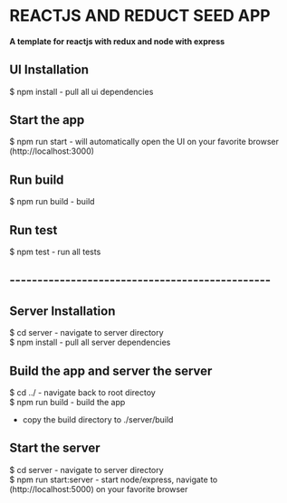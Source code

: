 # REACTJS AND REDUCT SEED APP
<h4>A template for reactjs with redux and node with express<br />

## UI Installation
$ npm install - pull all ui dependencies <br />

## Start the app
$ npm run start - will automatically open the UI on your favorite browser (http://localhost:3000)<br />

## Run build
$ npm run build - build<br />

## Run test
$ npm test - run all tests<br />

## -----------------------------------------------

## Server Installation
$ cd server - navigate to server directory<br />
$ npm install - pull all server dependencies<br />

## Build the app and server the server
$ cd ../ - navigate back to root directoy<br />
$ npm run build - build the app<br />
- copy the build directory to ./server/build<br />

## Start the server
$ cd server - navigate to server directory<br />
$ npm run start:server - start node/express, navigate to (http://localhost:5000) on your favorite browser<br />

